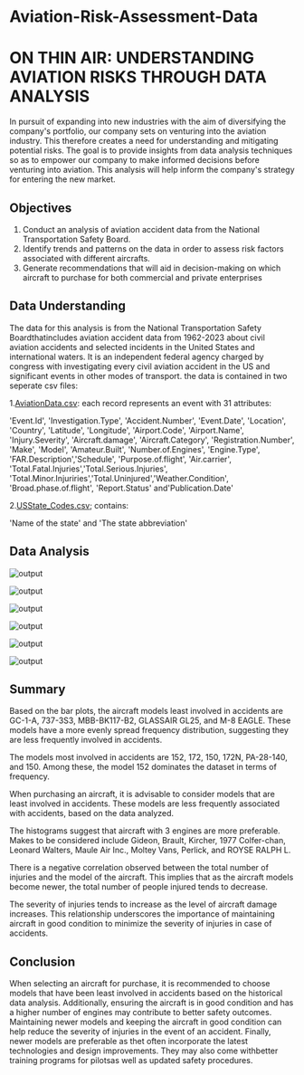 # Aviation-Risk-Assessment-Data
# **ON THIN AIR: UNDERSTANDING AVIATION RISKS THROUGH DATA ANALYSIS**
 In pursuit of expanding into new industries with the aim of diversifying the company's portfolio, our company sets on venturing into the aviation industry. This therefore creates a need for understanding and mitigating potential risks. The goal is to provide insights from data analysis techniques so as to empower our company to make informed decisions before venturing into aviation. This analysis will help inform the company's strategy for entering the new market.

 ## Objectives

 1. Conduct an analysis of aviation accident data from the National Transportation Safety Board.
2. Identify trends and patterns on the data in order to assess risk factors associated with different aircrafts.
3. Generate recommendations that will aid in decision-making on which aircraft to purchase for both commercial and private enterprises

## Data Understanding

The data for this analysis is from the National Transportation Safety Boardthatincludes aviation accident data from 1962-2023 about civil aviation 
accidents and selected incidents in the United States and international waters. It is an independent federal agency charged by congress with investigating every civil aviation accident in the US and significant events in other modes of transport.
the data is contained in two seperate csv files:

1.[AviationData.csv](https://www.kaggle.com/datasets/khsamaha/aviation-accident-database-synopses?select=AviationData.csv): each record represents an event with 31 attributes:

'Event.Id', 'Investigation.Type', 'Accident.Number', 'Event.Date', 'Location', 'Country', 'Latitude', 'Longitude', 'Airport.Code', 'Airport.Name', 'Injury.Severity', 'Aircraft.damage', 'Aircraft.Category', 'Registration.Number', 'Make', 'Model', 'Amateur.Built', 'Number.of.Engines', 'Engine.Type', 'FAR.Description','Schedule', 'Purpose.of.flight', 'Air.carrier', 'Total.Fatal.Injuries','Total.Serious.Injuries', 'Total.Minor.Injuriries','Total.Uninjured','Weather.Condition', 'Broad.phase.of.flight', 'Report.Status' and'Publication.Date'

2.[USState_Codes.csv](https://www.kaggle.com/datasets/khsamaha/aviation-accident-database-synopses?select=USState_Codes.csv); contains:

'Name of the state' and 'The state abbreviation'

## Data Analysis
![output](https://github.com/Deborah-Okeyo/Aviation-Risk-Assessment-Data/assets/170344939/a3423853-c8ad-4eb5-a8c3-b7e6fd7da169)

![output](https://github.com/Deborah-Okeyo/Aviation-Risk-Assessment-Data/assets/170344939/fdcf69db-c79c-4130-b07e-43718161144b)

![output](https://github.com/Deborah-Okeyo/Aviation-Risk-Assessment-Data/assets/170344939/ed779c05-9dd2-4dca-a5ad-e01ca71cf27c)

![output](https://github.com/Deborah-Okeyo/Aviation-Risk-Assessment-Data/assets/170344939/b414ddc5-268e-42fe-8adb-2b04de645f44)

![output](https://github.com/Deborah-Okeyo/Aviation-Risk-Assessment-Data/assets/170344939/94746c30-4517-4705-ae15-b157c1c97b25)

![output](https://github.com/Deborah-Okeyo/Aviation-Risk-Assessment-Data/assets/170344939/ea95813a-6945-47e3-8027-28a18e3983c3)

## Summary

Based on the bar plots, the aircraft models least involved in accidents are GC-1-A, 737-3S3, MBB-BK117-B2, GLASSAIR GL25, and M-8 EAGLE. These models have a more evenly spread frequency distribution, suggesting they are less frequently involved in accidents.

The models most involved in accidents are 152, 172, 150, 172N, PA-28-140, and 150. Among these, the model 152 dominates the dataset in terms of frequency.

When purchasing an aircraft, it is advisable to consider models that are least involved in accidents. These models are less frequently associated with accidents, based on the data analyzed.

The histograms suggest that aircraft with 3 engines are more preferable. Makes to be considered include Gideon, Brault, Kircher, 1977 Colfer-chan, Leonard Walters, Maule Air Inc., Moltey Vans, Perlick, and ROYSE RALPH L.

There is a negative correlation observed between the total number of injuries and the model of the aircraft. This implies that as the aircraft models become newer, the total number of people injured tends to decrease.

The severity of injuries tends to increase as the level of aircraft damage increases. This relationship underscores the importance of maintaining aircraft in good condition to minimize the severity of injuries in case of accidents.

## Conclusion

When selecting an aircraft for purchase, it is recommended to choose models that have been least involved in accidents based on the historical data analysis. Additionally, ensuring the aircraft is in good condition and has a higher number of engines may contribute to better safety outcomes. Maintaining newer models and keeping the aircraft in good condition can help reduce the severity of injuries in the event of an accident. Finally, newer models are preferable as thet often incorporate the latest technologies and design improvements. They may also come withbetter training programs for pilotsas well as updated safety procedures.






